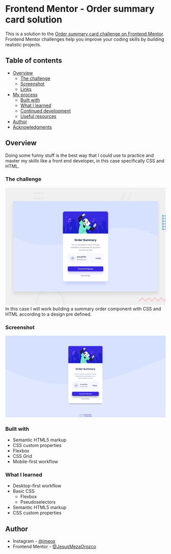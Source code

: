 # Frontend Mentor - Order summary card solution

This is a solution to the [Order summary card challenge on Frontend Mentor](https://www.frontendmentor.io/challenges/order-summary-component-QlPmajDUj). Frontend Mentor challenges help you improve your coding skills by building realistic projects. 

## Table of contents

- [Overview](#overview)
  - [The challenge](#the-challenge)
  - [Screenshot](#screenshot)
  - [Links](#links)
- [My process](#my-process)
  - [Built with](#built-with)
  - [What I learned](#what-i-learned)
  - [Continued development](#continued-development)
  - [Useful resources](#useful-resources)
- [Author](#author)
- [Acknowledgments](#acknowledgments)

## Overview
Doing some funny stuff is the best way that I could use to practice and master my skills like a front end developer, in this case specifically CSS and HTML.

### The challenge
![Design preview for the Order summary card coding challenge](./images/desktop-preview.jpg)
In this case I will work building a summary order component with CSS and HTML according to a design pre defined.

### Screenshot
![Result Screenshot for the Order Summary Component](./images/screenshotResult.png)

### Built with
- Semantic HTML5 markup
- CSS custom properties
- Flexbox
- CSS Grid
- Mobile-first workflow

### What I learned
- Desktop-first workflow
- Basic CSS
  - Flexbox 
  - Pseudoselectors
- Semantic HTML5 markup
- CSS custom properties

## Author

- Instagram - [@jmeox](https://www.instagram.com/jemeox)
- Frontend Mentor - [@JesusMezaOrozco](https://www.frontendmentor.io/profile/JesusMezaOrozco)
